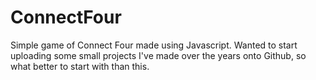# ConnectFour
Simple game of Connect Four made using Javascript. Wanted to start uploading some small projects I've made over the years onto Github, so what better to start with than this.
